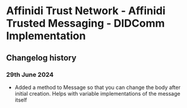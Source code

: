# Affinidi Trust Network - Affinidi Trusted Messaging - DIDComm Implementation

## Changelog history

### 29th June 2024

* Added a method to Message so that you can change the body after initial creation. Helps with variable implementations of the message itself
